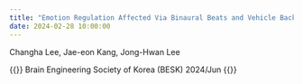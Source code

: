 ```yaml
---
title: "Emotion Regulation Affected Via Binaural Beats and Vehicle Background Sound"
date: 2024-02-28 10:00:00
---
```


Changha Lee, Jae-eon Kang, Jong-Hwan Lee

{{<format bright-green>}}
Brain Engineering Society of Korea (BESK) 2024/Jun
{{</format>}}
